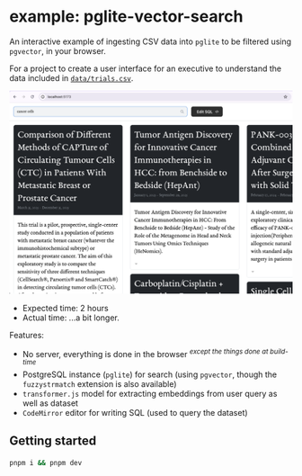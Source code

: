 # example: pglite-vector-search

An interactive example of ingesting CSV data into `pglite` to be filtered using `pgvector`, in your browser.

For a project to create a user interface for an executive to understand the data included in [`data/trials.csv`](data/trials.csv). 

<img src='data/screenshot.png' width='600' alt='Screenshot of the app'>

* Expected time: 2 hours
* Actual time: ...a bit longer. 

Features: 
* No server, everything is done in the browser <sup>*except the things done at build-time*</sup>
* PostgreSQL instance (`pglite`) for search (using `pgvector`, though the `fuzzystrmatch` extension is also available)
* `transformer.js` model for extracting embeddings from user query as well as dataset
* `CodeMirror` editor for writing SQL (used to query the dataset)

## Getting started

```sh
pnpm i && pnpm dev
```
